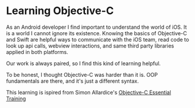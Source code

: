 # Learning Objective-C

As an Android developer I find important to understand the world of iOS. It is a world I cannot ignore its existence. Knowing the basics of Objective-C and Swift are helpful ways to communicate with the iOS team, read code to look up api calls, webview interactions, and same third party libraries applied in both platforms.

Our work is always paired, so I find this kind of learning helpful.

To be honest, I thought Objective-C was harder than it is. OOP fundamentals are there, and it's just a different syntax.

This learning is ispired from Simon Allardice's [Objective-C Essential Training](https://www.linkedin.com/learning/objective-c-essential-training/inheritance-and-overriding-in-objective-c)
